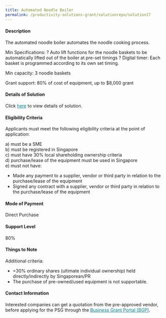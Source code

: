 ```yaml
---
title: Automated Noodle Boiler
permalink: /productivity-solutions-grant/solutionrepo/solution17
---
```


#### Description

The automated noodle boiler automates the noodle cooking process.

Min Specifications: 
? Auto lift functions for the noodle baskets to be automatically lifted out of the boiler at pre-set timings
? Digital timer: Each basket is programmed according to its own set timing. 

Min capacity: 3 noodle baskets

Grant support: 80% of cost of equipment, up to $8,000 grant

#### Details of Solution

Click <a href='' style='color:#037e8a'>here</a> to view details of solution.

#### Eligibility Criteria

Applicants must meet the following eligibility criteria at the point of application:

a) must be a SME <br>
b) must be registered in Singapore <br>
c) must have 30% local shareholding ownership criteria <br>
d) purchase/lease of the equipment must be used in Singapore <br>
e) must not have:
- Made any payment to a supplier, vendor or third party in relation to the purchase/lease of the equipment
- Signed any contract with a supplier, vendor or third party in relation to the purchase/lease of the equipment

#### Mode of Payment
Direct Purchase

#### Support Level
80%

#### Things to Note
Additional criteria:
- =30% ordinary shares (ultimate individual ownership) held directly/indirectly by Singaporean/PR
- The purchase of pre-owned/used equipment is not supportable.

#### Contact Information


Interested companies can get a quotation from the pre-approved vendor, before applying for the PSG through the <a target='_blank' style='color:#037e8a' href='https://www.businessgrants.gov.sg/'>Business Grant Portal (BGP)</a>.
